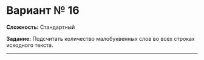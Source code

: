 # Вариант № 16
**Сложность:** Стандартный

**Задание:**  Подсчитать количество малобуквенных слов во всех строках исходного текста.

---